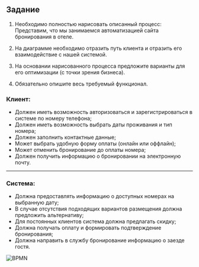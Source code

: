 ## **Задание**

1. Необходимо полностью нарисовать описанный процесс: Представим, что мы занимаемся автоматизацией сайта бронирования в отеле.

2. На диаграмме необходимо отразить путь клиента и отразить его взаимодействие с нашей системой.

3. На основании нарисованного процесса предложите варианты для его оптимизации (с точки зрения бизнеса).

4. Обязательно опишите весь требуемый функционал.

### **Клиент:**

* Должен иметь возможность авторизоваться и зарегистрироваться в системе по номеру телефона;
* Должен иметь возможность выбрать даты проживания и тип номера;
* Должен заполнить контактные данные;
* Может выбрать удобную форму оплаты (онлайн или оффлайн);
* Может отменить бронирование до оплаты номера;
* Должен получить информацию о бронировании на электронную почту.
-----

### **Система:**

* Должна предоставлять информацию о доступных номерах на выбранную дату;
* В случае отсутствия подходящих вариантов размещения должна предложить альтернативу;
* Для постоянных клиентов система должна предлагать скидку;
* Должна получать оплату и формировать подтверждение бронирования;
* Должна направить в службу бронирование информацию о заезде гостя.

![BPMN](ссылка)